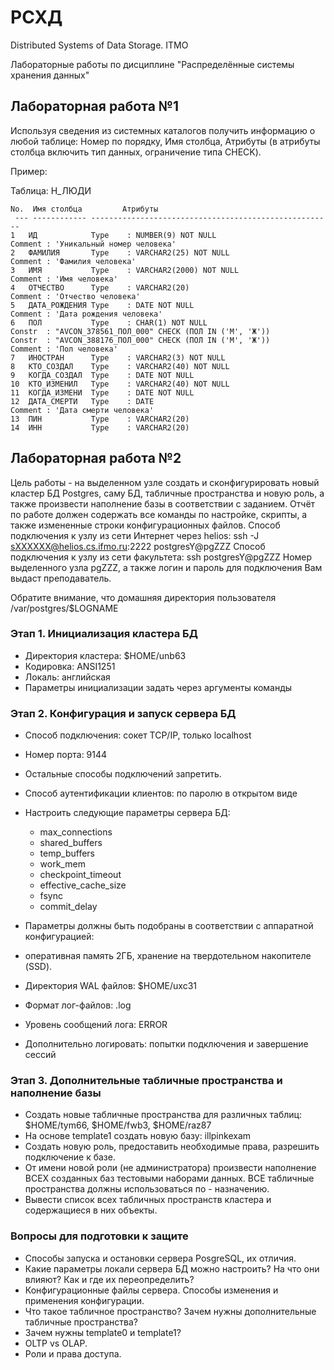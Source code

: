 # РСХД
Distributed Systems of Data Storage. ITMO 

Лабораторные работы по дисциплине "Распределённые системы хранения данных"


## Лабораторная работа №1
Используя сведения из системных каталогов получить информацию о любой таблице: Номер по порядку, Имя столбца, Атрибуты (в атрибуты столбца включить тип данных, ограничение типа CHECK).

Пример: 

Таблица: Н_ЛЮДИ
```
No.  Имя столбца         Атрибуты
 --- ------------ ------------------------------------------------------
1   ИД            Type    : NUMBER(9) NOT NULL
Comment : 'Уникальный номер человека'
2   ФАМИЛИЯ       Type    : VARCHAR2(25) NOT NULL
Comment : 'Фамилия человека'
3   ИМЯ           Type    : VARCHAR2(2000) NOT NULL
Comment : 'Имя человека'
4   ОТЧЕСТВО      Type    : VARCHAR2(20)  
Comment : 'Отчество человека'
5   ДАТА_РОЖДЕНИЯ Type    : DATE NOT NULL
Comment : 'Дата рождения человека'
6   ПОЛ           Type    : CHAR(1) NOT NULL
Constr  : "AVCON_378561_ПОЛ_000" CHECK (ПОЛ IN ('М', 'Ж'))
Constr  : "AVCON_388176_ПОЛ_000" CHECK (ПОЛ IN ('М', 'Ж'))
Comment : 'Пол человека'
7   ИНОСТРАН      Type    : VARCHAR2(3) NOT NULL
8   КТО_СОЗДАЛ    Type    : VARCHAR2(40) NOT NULL
9   КОГДА_СОЗДАЛ  Type    : DATE NOT NULL
10  КТО_ИЗМЕНИЛ   Type    : VARCHAR2(40) NOT NULL
11  КОГДА_ИЗМЕНИ  Type    : DATE NOT NULL
12  ДАТА_СМЕРТИ   Type    : DATE  
Comment : 'Дата смерти человека'
13  ПИН           Type    : VARCHAR2(20)  
14  ИНН           Type    : VARCHAR2(20)  
```


## Лабораторная работа №2

Цель работы - на выделенном узле создать и сконфигурировать новый кластер БД Postgres, саму БД, табличные пространства и новую роль, а также произвести наполнение базы в соответствии с заданием. Отчёт по работе должен содержать все команды по настройке, скрипты, а также измененные строки конфигурационных файлов.
Способ подключения к узлу из сети Интернет через helios:
ssh -J sXXXXXX@helios.cs.ifmo.ru:2222 postgresY@pgZZZ
Способ подключения к узлу из сети факультета:
ssh postgresY@pgZZZ
Номер выделенного узла pgZZZ, а также логин и пароль для подключения Вам выдаст преподаватель.

Обратите внимание, что домашняя директория пользователя /var/postgres/$LOGNAME

### Этап 1. Инициализация кластера БД

- Директория кластера: $HOME/unb63
- Кодировка: ANSI1251
- Локаль: английская
- Параметры инициализации задать через аргументы команды

### Этап 2. Конфигурация и запуск сервера БД

- Способ подключения: сокет TCP/IP, только localhost
- Номер порта: 9144
- Остальные способы подключений запретить.
- Способ аутентификации клиентов: по паролю в открытом виде
- Настроить следующие параметры сервера БД:
  - max_connections
  - shared_buffers
  - temp_buffers
  - work_mem
  - checkpoint_timeout
  - effective_cache_size
  - fsync
  - commit_delay

- Параметры должны быть подобраны в соответствии с аппаратной конфигурацией:
- оперативная память 2ГБ, хранение на твердотельном накопителе (SSD).
- Директория WAL файлов: $HOME/uxc31
- Формат лог-файлов: .log
- Уровень сообщений лога: ERROR
- Дополнительно логировать: попытки подключения и завершение сессий

### Этап 3. Дополнительные табличные пространства и наполнение базы

- Создать новые табличные пространства для различных таблиц: $HOME/tym66, $HOME/fwb3, $HOME/raz87
- На основе template1 создать новую базу: illpinkexam
- Создать новую роль, предоставить необходимые права, разрешить подключение к базе.
- От имени новой роли (не администратора) произвести наполнение ВСЕХ созданных баз тестовыми наборами данных. ВСЕ табличные пространства должны использоваться по - назначению.
- Вывести список всех табличных пространств кластера и содержащиеся в них объекты.

### Вопросы для подготовки к защите

- Способы запуска и остановки сервера PosgreSQL, их отличия.
- Какие параметры локали сервера БД можно настроить? На что они влияют? Как и где их переопределить?
- Конфигурационные файлы сервера. Способы изменения и применения конфигурации.
- Что такое табличное пространство? Зачем нужны дополнительные табличные пространства?
- Зачем нужны template0 и template1?
- OLTP vs OLAP.
- Роли и права доступа.
